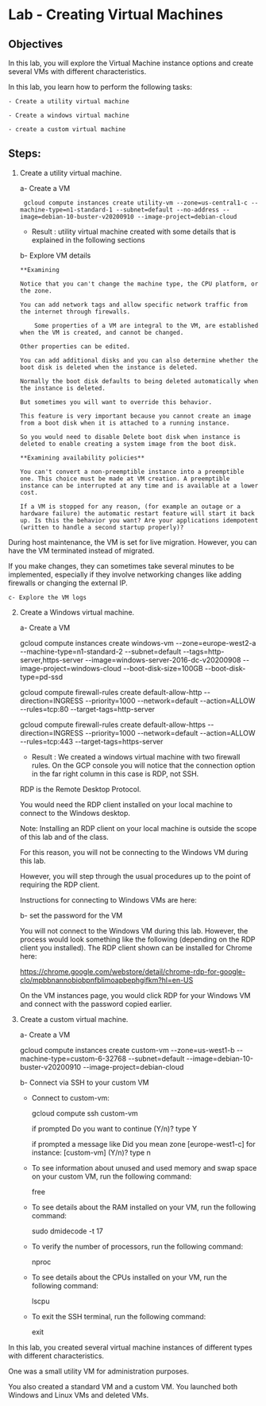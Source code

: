 # Lab - Creating Virtual Machines

## Objectives

In this lab, you will explore the Virtual Machine instance options and create several VMs with different characteristics.

In this lab, you learn how to perform the following tasks:

	- Create a utility virtual machine

	- Create a windows virtual machine

	- create a custom virtual machine

## Steps:

1. Create a utility virtual machine.

	a- Create a VM

    	gcloud compute instances create utility-vm --zone=us-central1-c --machine-type=n1-standard-1 --subnet=default --no-address --image=debian-10-buster-v20200910 --image-project=debian-cloud

	- Result : utility virtual machine created with some details that is explained in the following sections
	
	b- Explore VM details

	   **Examining 

	   Notice that you can't change the machine type, the CPU platform, or the zone.

	   You can add network tags and allow specific network traffic from the internet through firewalls.

           Some properties of a VM are integral to the VM, are established when the VM is created, and cannot be changed.
	
	   Other properties can be edited. 

	   You can add additional disks and you can also determine whether the boot disk is deleted when the instance is deleted.

	   Normally the boot disk defaults to being deleted automatically when the instance is deleted.
	   
	   But sometimes you will want to override this behavior. 
           
	   This feature is very important because you cannot create an image from a boot disk when it is attached to a running instance.

	   So you would need to disable Delete boot disk when instance is deleted to enable creating a system image from the boot disk.

	   **Examining availability policies**

	   You can't convert a non-preemptible instance into a preemptible one. This choice must be made at VM creation. A preemptible instance can be interrupted at any time and is available at a lower cost.

	   If a VM is stopped for any reason, (for example an outage or a hardware failure) the automatic restart feature will start it back up. Is this the behavior you want? Are your applications idempotent (written to handle a second startup properly)?

During host maintenance, the VM is set for live migration. However, you can have the VM terminated instead of migrated.

If you make changes, they can sometimes take several minutes to be implemented, especially if they involve networking changes like adding firewalls or changing the external IP.
	

	c- Explore the VM logs


2. Create a Windows virtual machine.
    
	a- Create a VM

	gcloud compute instances create windows-vm --zone=europe-west2-a --machine-type=n1-standard-2 --subnet=default --tags=http-server,https-server --image=windows-server-2016-dc-v20200908 --image-project=windows-cloud --boot-disk-size=100GB --boot-disk-type=pd-ssd

	gcloud compute firewall-rules create default-allow-http --direction=INGRESS --priority=1000 --network=default --action=ALLOW --rules=tcp:80 --target-tags=http-server

	gcloud compute firewall-rules create default-allow-https --direction=INGRESS --priority=1000 --network=default --action=ALLOW --rules=tcp:443 --target-tags=https-server

	- Result : We created a windows virtual machine with two firewall rules. On the GCP console you will notice that the connection option in the far right column in this case is RDP, not SSH. 

	RDP is the Remote Desktop Protocol.

	You would need the RDP client installed on your local machine to connect to the Windows desktop.

	Note: Installing an RDP client on your local machine is outside the scope of this lab and of the class.

	For this reason, you will not be connecting to the Windows VM during this lab.

	However, you will step through the usual procedures up to the point of requiring the RDP client.

	Instructions for connecting to Windows VMs are here:

	b- set the password for the VM

	You will not connect to the Windows VM during this lab. However, the process would look something like the following (depending on the RDP client you installed). The RDP client shown can be installed for Chrome here:

	https://chrome.google.com/webstore/detail/chrome-rdp-for-google-clo/mpbbnannobiobpnfblimoapbephgifkm?hl=en-US

	On the VM instances page, you would click RDP for your Windows VM and connect with the password copied earlier.

3. Create a custom virtual machine.

	a- Create a VM

	gcloud compute instances create custom-vm --zone=us-west1-b --machine-type=custom-6-32768 --subnet=default --image=debian-10-buster-v20200910 --image-project=debian-cloud

	b- Connect via SSH to your custom VM

	- Connect to custom-vm:

		gcloud compute ssh custom-vm

		if prompted Do you want to continue (Y/n)?  type Y

		if prompted a message like Did you mean zone [europe-west1-c] for instance: [custom-vm] (Y/n)?  type n

	- To see information about unused and used memory and swap space on your custom VM, run the following command:

		free
	- To see details about the RAM installed on your VM, run the following command:

		sudo dmidecode -t 17

	- To verify the number of processors, run the following command:

		nproc

	- To see details about the CPUs installed on your VM, run the following command:

		lscpu

	- To exit the SSH terminal, run the following command:

		exit

In this lab, you created several virtual machine instances of different types with different characteristics.

One was a small utility VM for administration purposes. 

You also created a standard VM and a custom VM. You launched both Windows and Linux VMs and deleted VMs.
